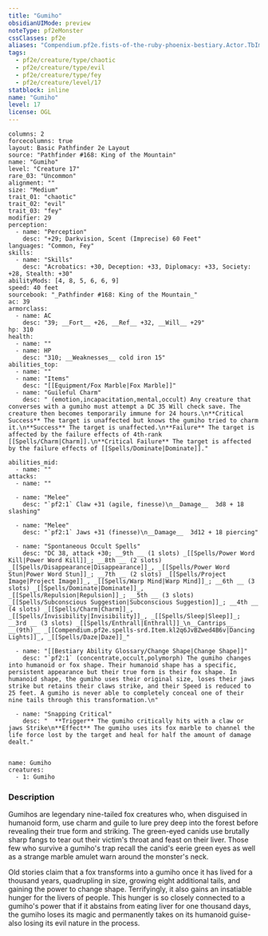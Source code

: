 ```yaml
---
title: "Gumiho"
obsidianUIMode: preview
noteType: pf2eMonster
cssClasses: pf2e
aliases: "Compendium.pf2e.fists-of-the-ruby-phoenix-bestiary.Actor.TbImjEpxYO5tsJIA" 
tags:
  - pf2e/creature/type/chaotic
  - pf2e/creature/type/evil
  - pf2e/creature/type/fey
  - pf2e/creature/level/17
statblock: inline
name: "Gumiho"
level: 17
license: OGL
---
```


```statblock
columns: 2
forcecolumns: true
layout: Basic Pathfinder 2e Layout
source: "Pathfinder #168: King of the Mountain"
name: "Gumiho"
level: "Creature 17"
rare_03: "Uncommon"
alignment: ""
size: "Medium"
trait_01: "chaotic"
trait_02: "evil"
trait_03: "fey"
modifier: 29
perception:
  - name: "Perception"
    desc: "+29; Darkvision, Scent (Imprecise) 60 Feet"
languages: "Common, Fey"
skills:
  - name: "Skills"
    desc: "Acrobatics: +30, Deception: +33, Diplomacy: +33, Society: +28, Stealth: +30"
abilityMods: [4, 8, 5, 6, 6, 9]
speed: 40 feet
sourcebook: "_Pathfinder #168: King of the Mountain_"
ac: 39
armorclass:
  - name: AC
    desc: "39; __Fort__ +26, __Ref__ +32, __Will__ +29"
hp: 310
health:
  - name: ""
  - name: HP
    desc: "310; __Weaknesses__ cold iron 15"
abilities_top:
  - name: ""
  - name: "Items"
    desc: "[[Equipment/Fox Marble|Fox Marble]]"
  - name: "Guileful Charm"
    desc: " (emotion,incapacitation,mental,occult) Any creature that converses with a gumiho must attempt a DC 35 Will check save. The creature then becomes temporarily immune for 24 hours.\n**Critical Success** The target is unaffected but knows the gumiho tried to charm it.\n**Success** The target is unaffected.\n**Failure** The target is affected by the failure effects of 4th-rank [[Spells/Charm|Charm]].\n**Critical Failure** The target is affected by the failure effects of [[Spells/Dominate|Dominate]]."

abilities_mid:
  - name: ""
attacks:
  - name: ""

  - name: "Melee"
    desc: "`pf2:1` Claw +31 (agile, finesse)\n__Damage__  3d8 + 18 slashing"

  - name: "Melee"
    desc: "`pf2:1` Jaws +31 (finesse)\n__Damage__  3d12 + 18 piercing"

  - name: "Spontaneous Occult Spells"
    desc: "DC 38, attack +30; __9th __ (1 slots) _[[Spells/Power Word Kill|Power Word Kill]]_; __8th __ (2 slots) _[[Spells/Disappearance|Disappearance]]_, _[[Spells/Power Word Stun|Power Word Stun]]_; __7th __ (2 slots) _[[Spells/Project Image|Project Image]]_, _[[Spells/Warp Mind|Warp Mind]]_; __6th __ (3 slots) _[[Spells/Dominate|Dominate]]_, _[[Spells/Repulsion|Repulsion]]_; __5th __ (3 slots) _[[Spells/Subconscious Suggestion|Subconscious Suggestion]]_; __4th __ (4 slots) _[[Spells/Charm|Charm]]_, _[[Spells/Invisibility|Invisibility]]_, _[[Spells/Sleep|Sleep]]_; __3rd __ (3 slots) _[[Spells/Enthrall|Enthrall]]_\n__Cantrips__  __(9th)__ _[[Compendium.pf2e.spells-srd.Item.kl2q6JvBZwed4B6v|Dancing Lights]]_, _[[Spells/Daze|Daze]]_"

  - name: "[[Bestiary Ability Glossary/Change Shape|Change Shape]]"
    desc: "`pf2:1` (concentrate,occult,polymorph) The gumiho changes into humanoid or fox shape. Their humanoid shape has a specific, persistent appearance but their true form is their fox shape. In humanoid shape, the gumiho uses their original size, loses their jaws strike but retains their claws strike, and their Speed is reduced to 25 feet. A gumiho is never able to completely conceal one of their nine tails through this transformation.\n"

  - name: "Snapping Critical"
    desc: "  **Trigger** The gumiho critically hits with a claw or jaws Strike\n**Effect** The gumiho uses its fox marble to channel the life force lost by the target and heal for half the amount of damage dealt."
 
```

```encounter-table
name: Gumiho
creatures:
  - 1: Gumiho
```


### Description
Gumihos are legendary nine-tailed fox creatures who, when disguised in humanoid form, use charm and guile to lure prey deep into the forest before revealing their true form and striking. The green-eyed canids use brutally sharp fangs to tear out their victim's throat and feast on their liver. Those few who survive a gumiho's trap recall the canid's eerie green eyes as well as a strange marble amulet warn around the monster's neck.

Old stories claim that a fox transforms into a gumiho once it has lived for a thousand years, quadrupling in size, growing eight additional tails, and gaining the power to change shape. Terrifyingly, it also gains an insatiable hunger for the livers of people. This hunger is so closely connected to a gumiho's power that if it abstains from eating liver for one thousand days, the gumiho loses its magic and permanently takes on its humanoid guise-also losing its evil nature in the process.
